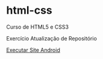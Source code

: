 # html-css
 Curso de HTML5 e CSS3

Exercício Atualização de Repositório

<a href= https://fabriciosamorim.github.io/html-css/Desafios/d0012/android/index.html>Executar Site Android</a>